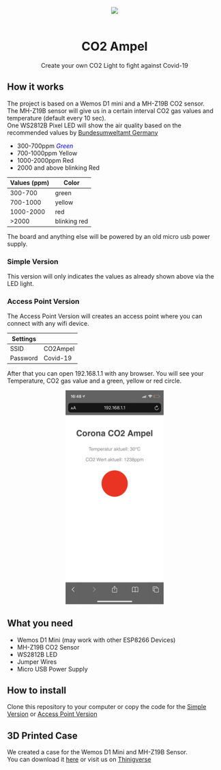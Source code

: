 <div align="center">
    <a href="https://tekkiebros.de">
        <img height="150" src="https://www.tekkiebros.de/wp-content/uploads/TekkieBros-Logo_small-Kopie.jpg">
    </a>
    <br>
    <br>
    <h1>CO2 Ampel</h1>
    <p>
        Create your own CO2 Light to fight against Covid-19
    </p>
</div>

## How it works
The project is based on a Wemos D1 mini and a MH-Z19B CO2 sensor.\
The MH-Z19B sensor will give us in a certain interval CO2 gas values and temperature (default every 10 sec).\
One WS2812B Pixel LED will show the air quality based on the recommended values by [Bundesumweltamt Germany](https://www.umweltbundesamt.de/sites/default/files/medien/pdfs/kohlendioxid_2008.pdf)
- 300-700ppm <span style="color:blue">*Green*</span>
- 700-1000ppm Yellow
- 1000-2000ppm Red
- 2000 and above blinking Red

| Values (ppm) | Color |
|--------------|--------|
| 300-700 | green | 
| 700-1000| yellow|
| 1000-2000| red|
| >2000|blinking red|

The board and anything else will be powered by an old micro usb power supply.

### Simple Version
This version will only indicates the values as already shown above via the LED light.
### Access Point Version
The Access Point Version will creates an access point where you can connect with any wifi device.

| Settings |   |
|--------------|--------|
| SSID | CO2Ampel | 
| Password | Covid-19 |

After that you can open 192.168.1.1 with any browser. You will see your Temperature, CO2 gas value and a green, yellow or red circle.
<div align="center">
        <img height="500px" src="images/Screen1.jpeg">
</div>

## What you need
- Wemos D1 Mini (may work with other ESP8266 Devices)
- MH-Z19B CO2 Sensor
- WS2812B LED
- Jumper Wires
- Micro USB Power Supply

## How to install
Clone this repository to your computer or copy the code for the [Simple Version](https://github.com/tekkiebros/co2ampel/tree/main/CO2_ampel_simple) or [Access Point Version](https://github.com/tekkiebros/co2ampel/tree/main/CO2_ampel_AP)

## 3D Printed Case
We created a case for the Wemos D1 Mini and MH-Z19B Sensor.\
You can download it [here](/STL) or visit us on [Thinigverse](https://www.thingiverse.com/tekkiebros/designs)
